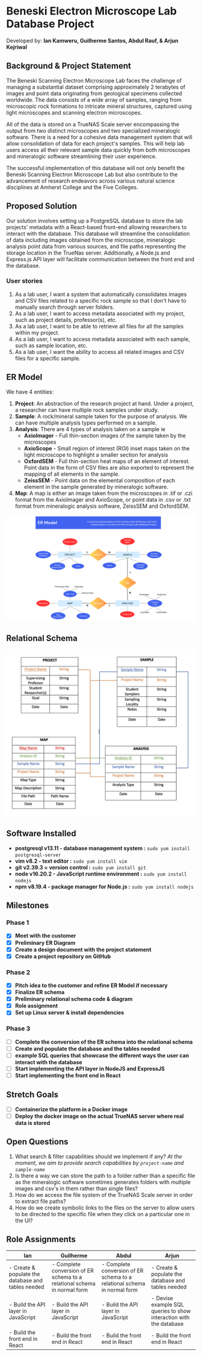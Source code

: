# **Beneski Electron Microscope Lab Database Project**
Developed by: **Ian Kamweru, Guilherme Santos, Abdul Rauf, & Arjun Kejriwal**

## **Background & Project Statement**
The Beneski Scanning Electron Microscope Lab faces the challenge of managing a substantial dataset comprising approximately 2 terabytes of images and point data originating from geological specimens collected worldwide. The data consists of a wide array of samples, ranging from microscopic rock formations to intricate mineral structures, captured using light microscopes and scanning electron microscopes. 

All of the data is stored on a TrueNAS Scale server encompassing the output from two distinct microscopes and two specialized mineralogic software. There is a need for a cohesive data management system that will allow consolidation of data for each project's samples. This will help lab users access all their relevant sample data quickly from both microscopes and mineralogic software streamlining their user experience.

The successful implementation of this database will not only benefit the Beneski Scanning Electron Microscope Lab but also contribute to the advancement of research endeavors across various natural science disciplines at Amherst College and the Five Colleges.

## **Proposed Solution**
Our solution involves setting up a PostgreSQL database to store the lab projects' metadata with a React-based front-end allowing researchers to interact with the database. This database will streamline the consolidation of data including images obtained from the microscope, mineralogic analysis point data from various sources, and file paths representing the storage location in the TrueNas server. Additionally, a Node.js and Express.js API layer will facilitate communication between the front end and the database.

### User stories
1. As a lab user, I want a system that automatically consolidates images and CSV files related to a specific rock sample so that I don't have to manually search through server folders.
2. As a lab user, I want to access metadata associated with my project, such as project details, professor(s), etc.
3. As a lab user, I want to be able to retrieve all files for all the samples within my project.
4. As a lab user, I want to access metadata associated with each sample, such as sample location, etc.
5. As a lab user, I want the ability to access all related images and CSV files for a specific sample.

## **ER Model**
We have 4 entities:

1. **Project**: An abstraction of the research project at hand. Under a project, a researcher can have multiple rock samples under study.
2. **Sample**: A rock/mineral sample taken for the purpose of analysis. We can have multiple analysis types performed on a sample.
3. **Analysis**: There are 4 types of analysis taken on a sample ie 
    - **AxioImager** - Full thin-section images of the sample taken by the microscopes
    - **AxioScope** - Small region of interest (ROI) inset maps taken on the light microscope to highlight a smaller section for analysis
    - **OxfordSEM** - Full thin-section heat maps of an element of interest. Point data in the form of CSV files are also exported to represent the mapping of all elements in the sample.
    - **ZeissSEM** - Point data on the elemental composition of each element in the sample generated by mineralogic software.
4. **Map**: A map is either an image taken from the microscopes in .tif or .czi format from the AxioImager and AxioScope, or point data in .csv or .txt format from mineralogic analysis software, ZeissSEM and OxfordSEM.

![ER Model](https://github.com/IanKamweru/Electron-Microscope-Lab-DB/blob/085ba2448c2d384b9052d7c9836188a8264c3470/Current%20E-R%20Model.png)

## Relational Schema

![Relational Schema](https://github.com/IanKamweru/Electron-Microscope-Lab-DB/blob/027a8a74c870d504767cd79bd57516e827298496/Relational%20Schema%20Diagram.jpeg)

## Software Installed
- **postgresql v13.11 - database management system :** `sudo yum install postgresql-server`
- **vim v8.2 - text editor :** `sudo yum install vim`
- **git v2.39.3 = version control :** `sudo yum install git`
- **node v16.20.2 - JavaScript runtime environment :** `sudo yum install nodejs`
- **npm v8.19.4 - package manager for Node.js :** `sudo yum install nodejs`

## **Milestones**
### Phase 1
- [x] **Meet with the customer**
- [x] **Preliminary ER Diagram**
- [x] **Create a design document with the project statement**
- [x] **Create a project repository on GitHub**

### Phase 2
- [x] **Pitch idea to the customer and refine ER Model if necessary**
- [x] **Finalize ER schema**
- [x] **Preliminary relational schema code & diagram**
- [x] **Role assignment**
- [x] **Set up Linux server & install dependencies**

### Phase 3
- [ ] **Complete the conversion of the ER schema into the relational schema**
- [ ] **Create and populate the database and the tables needed**
- [ ] **example SQL queries that showcase the different ways the user can interact with the database**
- [ ] **Start implementing the API layer in NodeJS and ExpressJS**
- [ ] **Start implementing the front end in React**

## **Stretch Goals**
- [ ] **Containerize the platform in a Docker image**
- [ ] **Deploy the docker image on the actual TrueNAS server where real data is stored**

## Open Questions
1. What search & filter capabilities should we implement if any? *At the moment, we aim to provide search capabilities by `project-name` and `sample-name`*
2. Is there a way we can store the path to a folder rather than a specific file as the mineralogic software sometimes generates folders with multiple images and csv's in them rather than single files?
3. How do we access the file system of the TrueNAS Scale server in order to extract file paths?
4. How do we create symbolic links to the files on the server to allow users to be directed to the specific file when they click on a particular one in the UI?

## Role Assignments
| Ian | Guilherme | Abdul | Arjun |
|----------|----------|----------|----------|
|- Create & populate the database and tables needed |- Complete conversion of ER schema to a relational schema in normal form |- Complete conversion of ER schema to a relational schema in normal form |- Create & populate the database and tables needed |
|- Build the API layer in JavaScript | - Build the API layer in JavaScript |- Build the API layer in JavaScript |- Devise example SQL queries to show interaction with the database |
|- Build the front end in React |- Build the front end in React |- Build the front end in React |- Build the front end in React |

